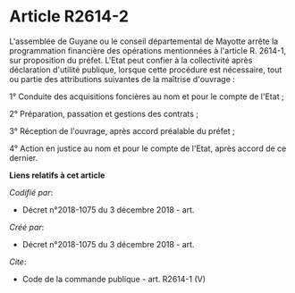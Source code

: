 # Article R2614-2

L'assemblée de Guyane ou le conseil départemental de Mayotte arrête la programmation financière des opérations mentionnées à
l'article R. 2614-1, sur proposition du préfet. L'Etat peut confier à la collectivité après déclaration d'utilité publique,
lorsque cette procédure est nécessaire, tout ou partie des attributions suivantes de la maîtrise d'ouvrage : 

1° Conduite des acquisitions foncières au nom et pour le compte de l'Etat ; 

2° Préparation, passation et gestions des contrats ; 

3° Réception de l'ouvrage, après accord préalable du préfet ; 

4° Action en justice au nom et pour le compte de l'Etat, après accord de ce dernier.

**Liens relatifs à cet article**

_Codifié par_:

  - Décret n°2018-1075 du 3 décembre 2018 - art.

_Créé par_:

  - Décret n°2018-1075 du 3 décembre 2018 - art.

_Cite_:

  - Code de la commande publique - art. R2614-1 (V)
